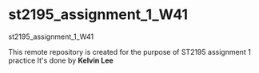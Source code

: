 # st2195_assignment_1_W41
st2195_assignment_1_W41

This remote repository is created for the purpose of ST2195 assignment 1 practice
It's done by **Kelvin Lee**
